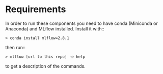 # Requirements

In order to run these components you need to have conda (Miniconda or Anaconda) and MLflow installed.
Install it with::

    > conda install mlflow=2.8.1

then run::

    > mlflow [url to this repo] -e help

to get a description of the commands.
